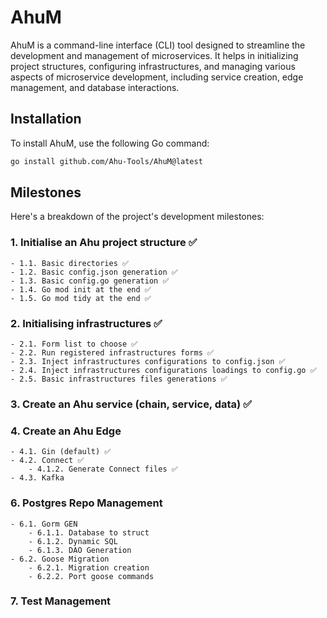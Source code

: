 # AhuM

AhuM is a command-line interface (CLI) tool designed to streamline the development and management of microservices. It helps in initializing project structures, configuring infrastructures, and managing various aspects of microservice development, including service creation, edge management, and database interactions.

## Installation

To install AhuM, use the following Go command:

```bash
go install github.com/Ahu-Tools/AhuM@latest
```

## Milestones

Here's a breakdown of the project's development milestones:

### 1. Initialise an Ahu project structure ✅
    - 1.1. Basic directories ✅
    - 1.2. Basic config.json generation ✅
    - 1.3. Basic config.go generation ✅
    - 1.4. Go mod init at the end ✅
    - 1.5. Go mod tidy at the end ✅

### 2. Initialising infrastructures ✅
    - 2.1. Form list to choose ✅
    - 2.2. Run registered infrastructures forms ✅
    - 2.3. Inject infrastructures configurations to config.json ✅
    - 2.4. Inject infrastructures configurations loadings to config.go ✅
    - 2.5. Basic infrastructures files generations ✅

### 3. Create an Ahu service (chain, service, data) ✅

### 4. Create an Ahu Edge
    - 4.1. Gin (default) ✅
    - 4.2. Connect ✅
        - 4.1.2. Generate Connect files ✅
    - 4.3. Kafka

### 6. Postgres Repo Management
    - 6.1. Gorm GEN
        - 6.1.1. Database to struct
        - 6.1.2. Dynamic SQL
        - 6.1.3. DAO Generation
    - 6.2. Goose Migration
        - 6.2.1. Migration creation
        - 6.2.2. Port goose commands

### 7. Test Management
